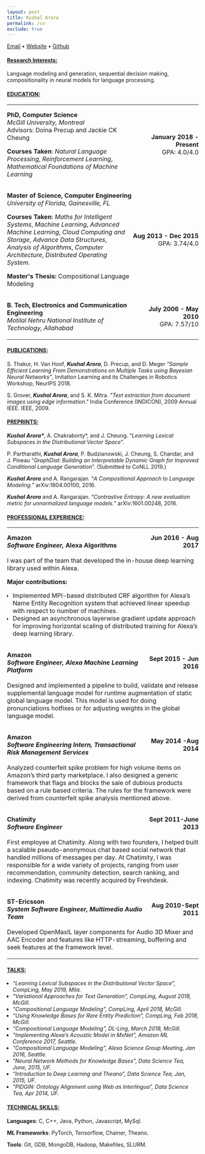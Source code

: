 ```yaml
---
layout: post
title: Kushal Arora
permalink: /cv
exclude: true
---
```

[Email](mailto:kushal18@gmail.com) • [Website](http://kushalarora.github.io) • [Github](https://github.com/kushalarora)


#### <span style="text-decoration:underline;">**Research Interests:**</span>
Language modeling and generation, sequential decision making, compositionality in neural models for language processing.

#### **<span style="text-decoration:underline;">EDUCATION:</span>**
<table>
    <tr>
       <td style="width: 65%; border-top:0; border-bottom:0; padding: 0px; padding-bottom: 4px">
            <p>
                <strong> PhD, Computer Science</strong><br>
                <em>McGill University, Montreal</em><br>
                Advisors: Doina Precup and Jackie CK Cheung
            </p>
            <p>
                <strong>Courses Taken</strong>:
                <em>Natural Language Processing</em>, <em>Reinforcement Learning</em>,
                <em>Mathematical Foundations of Machine Learning</em>
            </p>
        </td>
       <td style="border-top:0; border-bottom:0; padding: 0px; padding-bottom: 4px">
            <p style="text-align: right">
                <strong>January 2018 - Present</strong><br>
                GPA: 4.0/4.0
            </p>
        </td>
    </tr>
    <tr>
       <td style="width: 65%; border-top:0; border-bottom:0; padding: 0px; padding-bottom: 4px">
            <p>
                <strong>Master of Science, Computer Engineering</strong><br>
                <em>University of Florida, Gainesville, FL</em>
            </p>
            <p>
                <strong>Courses Taken</strong>:
                <em>Maths for Intelligent Systems</em>, <em>Machine Learning</em>, <em>Advanced Machine Learning</em>,
                <em>Cloud Computing and Storage</em>, <em>Advance Data Structures</em>, <em>Analysis of Algorithms</em>,
                <em>Computer Architecture</em>, <em>Distributed Operating System.</em>
            </p>
            <p><strong>Master's Thesis: </strong>Compositional Language Modeling</p>
        </td>
        <td style="border-top: 0; border-bottom: 0; padding: 0px; padding-bottom: 4px">
            <p style="text-align: right">
                <strong>Aug 2013 - Dec 2015</strong><br>
                GPA: 3.74/4.0
            </p>
        </td>
    </tr>
    <tr>
        <td style="border-top: 0; border-bottom: 0; padding: 0px; padding-bottom: 4px">
            <p>
                <strong>B. Tech, Electronics and Communication Engineering</strong><br>
                <em>Motilal Nehru National Institute of Technology, Allahabad</em>
            </p>
        </td>
        <td style="border-top: 0; border-bottom: 0; padding: 0px; padding-bottom: 4px">
            <p style="text-align: right"><strong>
                July 2006 - May 2010</strong><br>
                GPA: 7.57/10
            </p>
        </td>
    </tr>
</table>

#### **<span style="text-decoration:underline;">PUBLICATIONS:</span>**
S. Thakur, H. Van Hoof, <strong><em>Kushal Arora</em></strong>, D. Precup, and D. Meger <em>"Sample Efficient Learning From Demonstrations on Multiple Tasks using Bayesian Neural Networks"</em>, Imitation Learning and its Challenges in Robotics Workshop, NeurIPS 2018.

S. Grover, <strong><em>Kushal Arora</em></strong>, and S. K. Mitra. <em>"Text extraction from document images using edge information."</em> India Conference (INDICON), 2009 Annual IEEE. IEEE, 2009.

#### **<span style="text-decoration:underline;">PREPRINTS:</span>**
<strong><em>Kushal Arora\*</em></strong>, A. Chakraborty*, and J. Cheung. “<em>Learning Lexical Subspaces in the Distributional Vector Space</em>”.

P. Partharathi, <strong><em>Kushal Arora</em></strong>, P. Budzianowski, J. Cheung, S. Chandar, and J. Pineau “<em>GraphDial: Building an Interpretable Dynamic Graph for Improved Conditional Language Generation</em>”. (Submitted to CoNLL 2019.)

<strong><em>Kushal Arora</em></strong> and A. Rangarajan. “<em>A Compositional Approach to Language Modeling.</em>” arXiv:1604.00100, 2016.

<strong><em>Kushal Arora</em></strong> and A. Rangarajan. “<em>Contrastive Entropy: A new evaluation metric for unnormalized language models.</em>” arXiv:1601.00248, 2016.

#### <strong><span style="text-decoration:underline;">PROFESSIONAL EXPERIENCE:</span></strong>

<table>
    <tr>
        <td style="border-top:0; border-bottom:0; padding: 0px">
            <p style="margin-bottom: 4px">
                <strong>Amazon</strong><br>
                <strong><em>Software Engineer, </em>Alexa Algorithms</strong>
            </p>
        </td>
        <td style="border-top:0; border-bottom:0; padding: 0px">
            <p style="text-align: right; margin-bottom: 4px">
                <strong>Jun 2016 - Aug 2017</strong>
            </p>
        </td>
    </tr>
    <tr>
        <td colspan="2"  style="border-top:0; border-bottom:0; padding: 0px; padding-bottom: 4px">
                <p>I was part of the team that developed the in-house deep learning library used within Alexa.</p>
                <strong>Major contributions:</strong>
                <ul style="padding-left: 15px">
                    <li>Implemented MPI-based distributed CRF algorithm for Alexa’s Name Entity Recognition system that achieved linear speedup with respect to number of machines.</li>
                    <li>Designed an asynchronous layerwise gradient update approach for improving horizontal scaling of distributed training for Alexa’s deep learning library.</li>
                </ul>
        </td>
    </tr>
    <tr>
        <td style="border-top:0; border-bottom:0; padding: 0px">
            <p style="margin-bottom: 4px">
                <strong>Amazon</strong><br>
                <strong><em>Software Engineer, Alexa Machine Learning Platform</em></strong>
            </p>
        </td>
        <td style="border-top:0; border-bottom:0; padding: 0px">
            <p style="text-align: right; margin-bottom: 4px">
                <strong>Sept 2015 - Jun 2016</strong>
            </p>
        </td>
    </tr>
    <tr>
        <td colspan="2"  style="border-top:0; border-bottom:0; padding: 0px; padding-bottom: 4px">
            <p>
                Designed and implemented a pipeline to build, validate and release supplemental language model for runtime augmentation of static global language model. This model is used for doing pronunciations hotfixes or for adjusting weights in the global language model.
            </p>
        </td>
    </tr>
    <tr>
        <td style="border-top:0; border-bottom:0; padding: 0px">
            <p style="margin-bottom: 4px">
                <strong>Amazon</strong><br>
                <strong><em>Software Engineering Intern, Transactional Risk Management Services</em></strong>
            </p>
        </td>
        <td style="border-top:0; border-bottom:0; padding: 0px">
            <p style="text-align: right; margin-bottom: 4px">
                <strong>May 2014 -Aug 2014</strong></p>
        </td>
    </tr>
    <tr>
        <td colspan="2"  style="border-top:0; border-bottom:0; padding: 0px; padding-bottom: 4px">
            <p>
                Analyzed counterfeit spike problem for high volume items on Amazon’s third party marketplace. I also designed a generic framework that flags and blocks the sale of dubious products based on a rule based criteria. The rules for the framework were derived from counterfeit spike analysis mentioned above.
            </p>
        </td>
    </tr>
    <tr>
        <td style="border-top:0; border-bottom:0; padding: 0px">
            <p style="margin-bottom: 4px">
                <strong>Chatimity</strong><br>
                <strong><em>Software Engineer</em></strong>
            </p>
        </td>
        <td style="border-top:0; border-bottom:0; padding: 0px">
            <p style="text-align: right; margin-bottom: 4px">
                <strong>Sept 2011-June 2013</strong>
            </p>
        </td>
    </tr>
    <tr>
        <td colspan="2"  style="border-top:0; border-bottom:0; padding: 0px; padding-bottom: 4px">
            <p>
                First employee at Chatimity. Along with two founders, I helped built a scalable pseudo-anonymous chat based social network that handled millions of messages per day. At Chatimity, I was responsible for a wide variety of projects, ranging from user recommendation, community detection, search ranking, and indexing. Chatimity was recently acquired by Freshdesk.
            </p>
        </td>
    </tr>
    <tr>
        <td style="border-top:0; border-bottom:0; padding: 0px">
            <p style="margin-bottom: 4px">
                <strong>ST-Ericsson</strong><br>
                <strong><em>System Software Engineer, Multimedia Audio Team</em> </strong>
            </p>
        </td>
        <td style="border-top:0; border-bottom:0; padding: 0px">
            <p style="text-align: right; margin-bottom: 4px">
                <strong>Aug 2010-Sept 2011</strong>
            </p>
        </td>
    </tr>
    <tr>
        <td colspan="2"  style="border-top:0; border-bottom:0; padding: 0px; padding-bottom: 4px">
            <p>
                Developed OpenMaxIL layer components for Audio 3D Mixer and AAC Encoder and features like HTTP-streaming, buffering and seek features at the framework level.
            </p>
        </td>
    </tr>
</table>

#### **<span style="text-decoration:underline;">TALKS:</span>**
<ul style="padding-left: 15px">
<li> <em>“Learning Lexical Subspaces in the Distributional Vector Space”, CompLing, May 2019, Mila.</em></li>
<li> <em>“Variational Approaches for Text Generation”, CompLing, August 2018, McGill.</em></li>
<li> <em>“Compositional Language Modeling”, CompLing, April 2018, McGill.</em></li>
<li> <em>“Using Knowledge Bases for Rare Entity Prediction”, CompLing, Feb 2018, McGill.</em></li>
<li> <em>“Compositional Language Modeling”, DL-Ling, March 2018, McGill.</em></li>
<li> <em>"Implementing Alexa’s Acoustic Model in MxNet”, Amazon ML Conference 2017, Seattle.</em></li>
<li> <em>"Compositional Language Modeling”, Alexa Science Group Meeting, Jan 2016, Seattle.</em></li>
<li> <em>"Neural Network Methods for Knowledge Bases”, Data Science Tea, June, 2015, UF.</em></li>
<li> <em>"Introduction to Deep Learning and Theano”, Data Science Tea, Jan, 2015, UF.</em></li>
<li> <em>"PIDGIN: Ontology Alignment using Web as Interlingua”, Data Science Tea, Apr 2014, UF.</em></li>
</ul>

#### **<span style="text-decoration:underline;">TECHNICAL SKILLS:</span>**
<p style="margin-bottom: 4px"><strong>Languages</strong>: C, C++, Java, Python, Javascript, MySql.</p>
<p style="margin-bottom: 4px"><strong>ML Frameworks</strong>: PyTorch, Tensorflow, Chainer, Theano.</p>
<p style="margin-bottom: 4px"><strong>Tools</strong>: Git, GDB, MongoDB, Hadoop, Makefiles, SLURM.</p>


